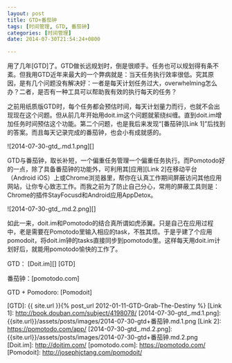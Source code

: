 ```yaml
---
layout: post
title: GTD+番茄钟
tags: [时间管理, GTD, 番茄钟]
categories: [时间管理]
date: 2014-07-30T21:54:24+0800

---
```


用了几年[GTD]了。GTD做长远规划时，倒是很顺手。任务也可以规划得有条不紊。但我用GTD近年来最大的一个弊病就是：当天任务执行效率很低。究其原因，是有几个问题没有解决好：一者是每天计划任务过大，overwhelming怎么办？二者，是否有一种工具可以帮助我有效的执行每天的任务？

之前用纸质版GTD时，每个任务都会预估时间，每天计划量力而行，也就不会出现现在这个问题。但从前几年开始用doit.im这个问题就萦绕纠缠。直到doit.im增加任务时间预估这个功能。第二个问题，也是我后来发现“[番茄钟][Link 1]”后找到的答案。而且每天记录完成的番茄钟，也会小有成就感的。　　

![2014-07-30-gtd_.md.1.png][]  


GTD与番茄钟，取长补短，一个偏重任务管理一个偏重任务执行。而Pomotodo好的一点，除了具备番茄钟的功能外，可利用其[应用][Link 2]在移动平台（Android iOS）上或Chrome浏览器里，帮你在认真工作期间屏蔽访问其他应用网站，让你专心致志工作。而我之前为了防止自己分心，常用的屏蔽工具则是：Chrome的插件StayFocusd和Android应用AppDetox。


![2014-07-30-gtd_.md.2.png][]  


如此一来，doit.im和Pomotodo的结合真所谓如虎添翼。只是自己在应用过程中，老是需要在Pomotodo里输入相应的task，不胜其烦。于是乎建了个应用pomodoit，将doit.im钟的tasks直接同步到pomotodo里。这样每天用doit.im计划好后，就能用pomotodo愉快的工作了。　

GTD： [Doit.im][] [GTD]

番茄钟：[pomotodo.com]

GTD + Pomodoro: [Pomodoit]



[GTD]: {{ site.url }}{% post_url 2012-01-11-GTD-Grab-The-Destiny %}
[Link 1]: http://book.douban.com/subject/4198078/
[2014-07-30-gtd_.md.1.png]: {{site.url}}/assets/posts/images/2014-07-30-gtd+番茄钟.md.1.png
[Link 2]: https://pomotodo.com/app/
[2014-07-30-gtd_.md.2.png]: {{site.url}}/assets/posts/images/2014-07-30-gtd+番茄钟.md.2.png
[Doit.im]: http://doitim.com/
[pomotodo.com]: https://pomotodo.com/
[Pomodoit]: http://josephjctang.com/pomodoit/